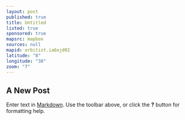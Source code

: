 ```yaml
---
layout: post
published: true
title: Untitled
listed: true
sponsored: true
mapsrc: mapbox
sources: null
mapid: orbitist.ia6ojd02
latitude: "8"
longitude: "38"
zoom: "7"
---
```


## A New Post

Enter text in [Markdown](http://daringfireball.net/projects/markdown/). Use the toolbar above, or click the **?** button for formatting help.